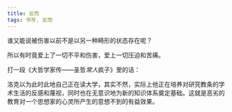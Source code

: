 ```yaml
---
title: 反而
tags: 书写, 反而
---
```



谁又能说被伤害以前不是以另一种畸形的状态存在呢？

所以有时竟爱上了一切不平和伤害，爱上一切压迫和苦痛。

打一段《大哲学家传——圣哲*常人*疯子》里的话：

洛克以为此时此地自己正在读大学，其实不然，实际上他正在培养对研究教条的学术生活的反感和蔑视，同时也在无意识地为新的知识体系奠定基础。这就是恶劣的教育对一个思想家的心灵所产生的意想不到的有益效果。

